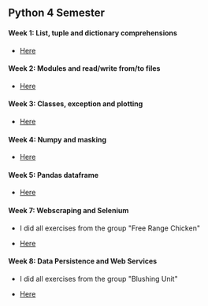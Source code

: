 ## Python 4 Semester

#### Week 1: List, tuple and dictionary comprehensions

- [Here](https://github.com/amandajuhl95/Python4Sem/tree/master/Week1-Exercise)

#### Week 2: Modules and read/write from/to files

- [Here](https://github.com/amandajuhl95/Python4Sem/tree/master/Week2-Exercise)

#### Week 3: Classes, exception and plotting

- [Here](https://github.com/amandajuhl95/Python4Sem/tree/master/Week3-Exercise)

#### Week 4: Numpy and masking

- [Here](https://github.com/amandajuhl95/Python4Sem/tree/master/Week4-Exercise)

#### Week 5: Pandas dataframe

- [Here](https://github.com/amandajuhl95/Python4Sem/tree/master/Week5-Exercise)

#### Week 7: Webscraping and Selenium 

* I did all exercises from the group "Free Range Chicken"

- [Here](https://github.com/amandajuhl95/Python4Sem/tree/master/Week7-Exercise)

#### Week 8: Data Persistence and Web Services

* I did all exercises from the group "Blushing Unit"

- [Here](https://github.com/amandajuhl95/Python4Sem/blob/master/Week8-Exercise/week8-exercise.ipynb)
